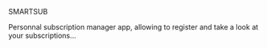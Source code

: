 SMARTSUB

Personnal subscription manager app, allowing to register and take a look at your subscriptions...